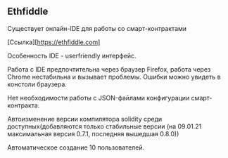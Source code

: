 ## Ethfiddle

Существует онлайн-IDE для работы со смарт-контрактами

[Ссылка][https://ethfiddle.com]

Особенность IDE - userfriendly интерфейс.

Работа с IDE предпочтительна через браузер Firefox, работа через Chrome нестабильна и вызывает проблемы. Ошибки можно увидеть в констоли браузера. 

Нет необходимости работы с JSON-файлами конфигурации смарт-контракта.

Автоизменение версии компилятора solidity среди доступных(добавляются только стабильные версии (на 09.01.21 максимальная версия 0.7.1, последняя вышедшая 0.8.0))

Автоматическое создание 10 пользователей.